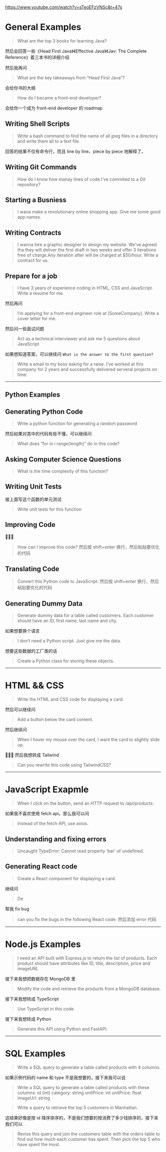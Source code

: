 https://www.youtube.com/watch?v=sTeoEFzVNSc&t=47s
# General Examples

> What are the top 3 books for learning Java?

然后会回答一些《Head First Java》《Effective Java》《Jav: The Complete Reference》着三本书的详细介绍

然后我再问

> What are the key takeaways from “Head First Java”?

会给你书的大纲

> How do I became a front-end developer?

会给你一个成为 front-end developer 的 roadmap

## Writing Shell Scripts

> Write a bash command to find the name of all jpeg files in a directory and write them all to a text file.

回答的结果不仅有命令行，而且 line by line、piece by piece 地解释了。

## Writing Git Commands

> How do I know how manay lines of code I’ve commited to a Git repository?

## Starting a Busniess

> I wana make a revolutionary online shopping app. Give me some good app names.

## Writing Contracts

> I wanna hire a graphic designer to design my website. We’ve agreed tha they will deliver the first draft in two weeks and offer 3 iterations free of charge.Any iteration after will be charged at $50/hour. Write a contract for us.

## Prepare for a job

> I have 3 years of experience coding in HTML, CSS and JavaScript. Write a resume for me.

然后再问

> I’m applying for a front-end engineer role at [SomeCompany]. Write a cover letter for me.

然后问一些面试问题

> Act as a technical interviewer and ask me 5 questions about JavaScript

如果想知道答案，可以继续问 `What is the answer to the first question?`

> Write a email to my boss asking for a raise. I’ve worked at this company for 2 years and successfully delivered serveral projects on time.

------

## Python Examples

## Generating Python Code

> Write a python function for generating a random password

然后如果对其中的代码有些不懂，可以继续问

> What does “for in i range(length)” do in this code?

## Asking Computer Science Questions

> What is the time complexity of this function?

## Writing Unit Tests

接上面写这个函数的单元测试

> Write unit tests for this function

## Improving Code

🤩🤩🤩

> How can I improve this code? 然后按 shift+enter 换行，然后粘贴要优化的代码

## Translating Code

> Convert this Python code to JavaScript. 然后按 shift+enter 换行，然后粘贴要优化的代码

## Generating Dummy Data

> Generate dummy data for a table called customers. Each customer should have an ID, first name, last name and city.

如果想要换个语言

> I don’t need a Python script. Just give me the data.

想要这些数据的工厂类的话

> Create a Python class for storing these objects.

------

# HTML && CSS

> Write the HTML and CSS code for displaying a card.

然后可以继续问

> Add a button below the card content.

然后继续问

> When I hover my mouse over the card, I want the card to slightly slide up.

🤩🤩🤩 然后我想转成 Tailwind

> Can you rewrite this code using TailwindCSS?

------

# JavaScript Exapmle

> When I click on the button, send an HTTP request to /api/products.

如果我不喜欢使用 fetch api，那么我可以问

> Instead of the fetch API, use axios.

## Understanding and fixing errors

> Uncaught TypeError: Cannot read property ‘bar’ of undefined.

## Generating React code

> Create a React component for displaying a card.

继续问

> De

帮我 fix bug
> can you fix the bugs in the following React code: 然后添加 error 代码

------

# Node.js Examples

> I need an API built with Express.js to return the list of products. Each product should have attributes like ID, title, description, price and imageURL

接下来我想把数据存在 MongoDB 里

> Modify the code and retrieve the products from a MongoDB database.

接下来我想转成 TypeScript

> Use TypeScript in this code.

接下来我想转成 Python

> Generate this API using Python and FastAPI.

------

# SQL Examples

> Write a SQL query to generate a table called products with 4 columns.

如果示例代码的 name 和 type 不是我想要的，接下来我可以说

> Write a SQL query to generate a table called products with these columns: id (int) category: string unitPrice: int unitPrice: float imageUrl: string

> Write a query to retrieve the top 5 customers in Manhattan.

这结果好像是按 id 降序排序的，不是我们想要的按消费了多少钱排序的，接下来我们可以

> Revise this query and join the customers table with the orders table to find out how much each customer has spent. Then pick the top 5 who have spent the most.






